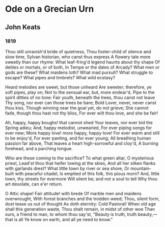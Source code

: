 # Ode on a Grecian Urn
## John Keats
### 1819
Thou still unravish'd bride of quietness,
       Thou foster-child of silence and slow time,
Sylvan historian, who canst thus express
       A flowery tale more sweetly than our rhyme:
What leaf-fring'd legend haunts about thy shape
       Of deities or mortals, or of both,
               In Tempe or the dales of Arcady?
       What men or gods are these? What maidens loth?
What mad pursuit? What struggle to escape?
               What pipes and timbrels? What wild ecstasy?

Heard melodies are sweet, but those unheard
       Are sweeter; therefore, ye soft pipes, play on;
Not to the sensual ear, but, more endear'd,
       Pipe to the spirit ditties of no tone:
Fair youth, beneath the trees, thou canst not leave
       Thy song, nor ever can those trees be bare;
               Bold Lover, never, never canst thou kiss,
Though winning near the goal yet, do not grieve;
       She cannot fade, though thou hast not thy bliss,
               For ever wilt thou love, and she be fair!

Ah, happy, happy boughs! that cannot shed
         Your leaves, nor ever bid the Spring adieu;
And, happy melodist, unwearied,
         For ever piping songs for ever new;
More happy love! more happy, happy love!
         For ever warm and still to be enjoy'd,
                For ever panting, and for ever young;
All breathing human passion far above,
         That leaves a heart high-sorrowful and cloy'd,
                A burning forehead, and a parching tongue.

Who are these coming to the sacrifice?
         To what green altar, O mysterious priest,
Lead'st thou that heifer lowing at the skies,
         And all her silken flanks with garlands drest?
What little town by river or sea shore,
         Or mountain-built with peaceful citadel,
                Is emptied of this folk, this pious morn?
And, little town, thy streets for evermore
         Will silent be; and not a soul to tell
                Why thou art desolate, can e'er return.

O Attic shape! Fair attitude! with brede
         Of marble men and maidens overwrought,
With forest branches and the trodden weed;
         Thou, silent form, dost tease us out of thought
As doth eternity: Cold Pastoral!
         When old age shall this generation waste,
                Thou shalt remain, in midst of other woe
Than ours, a friend to man, to whom thou say'st,
         "Beauty is truth, truth beauty,—that is all
                Ye know on earth, and all ye need to know."
